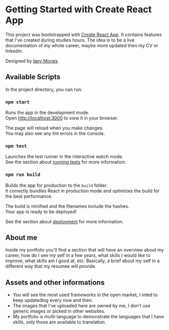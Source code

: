 # Getting Started with Create React App

This project was bootstrapped with [Create React App](https://github.com/facebook/create-react-app).
It contains features that I've created during studies hours.
The idea is to be a live documentation of my whole career, maybe more updated then my CV or linkedin.

Designed by [Iany Morais](https://www.linkedin.com/in/ianymorais/).

## Available Scripts

In the project directory, you can run:

### `npm start`

Runs the app in the development mode.\
Open [http://localhost:3000](http://localhost:3000) to view it in your browser.

The page will reload when you make changes.\
You may also see any lint errors in the console.

### `npm test`

Launches the test runner in the interactive watch mode.\
See the section about [running tests](https://facebook.github.io/create-react-app/docs/running-tests) for more information.

### `npm run build`

Builds the app for production to the `build` folder.\
It correctly bundles React in production mode and optimizes the build for the best performance.

The build is minified and the filenames include the hashes.\
Your app is ready to be deployed!

See the section about [deployment](https://facebook.github.io/create-react-app/docs/deployment) for more information.

## About me
Inside my portfolio you'll find a section that will have an overview about my career, how do I see my self in a few years, what skills I would like to improve, what skills am I good at, etc. Basically, a brief about my self in a different way that my resumee will provide.

## Assets and other informations
* You will see the most used frameworks in the open market, I inted to keep updateding every now and then.
* The images that I've uploaded here are owned by me, I don't use generic images or picked in other websites.
* My portfolio is multi-language to demonstrate the languages that I have skills, only those are available to translation.
